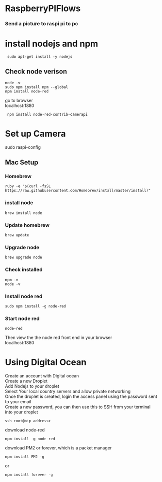 # RaspberryPIFlows
### Send a picture to raspi pi to pc

# install nodejs and npm
```
 sudo apt-get install -y nodejs
```
## Check node verison
``` 
node -v
sudo npm install npm --global
npm install node-red
```
go to browser<br/>
localhost:1880<br/>
```
 npm install node-red-contrib-camerapi
```
# Set up Camera
sudo raspi-config



## Mac Setup
### Homebrew
```
ruby -e "$(curl -fsSL https://raw.githubusercontent.com/Homebrew/install/master/install)"
```
### install node
```
brew install node
```
###  Update homebrew
```
brew update
```
### Upgrade node
```
brew upgrade node
```
### Check installed
```
npm -v
node -v
```
### Install node red
```
sudo npm install -g node-red
```
### Start node red
```
node-red
```
Then view the the node red front end in your browser <br/>
localhost:1880

# Using Digital Ocean

Create an account with Digital ocean<br>
Create a new Droplet <br>
Add Nodejs to your droplet <br>
Select Your local country servers and allow private networking<br>
Once the droplet is created, login the access panel using the password sent to your email<br>
Create a new password, you can then use this to SSH from your terminal into your droplet<br>
```
ssh root@<ip address>
```
download node-red <br>
```
npm install -g node-red 
```
download PM2 or forever, which is a packet manager
```
npm install PM2 -g 
```
or
```
npm install forever -g 
``` 
